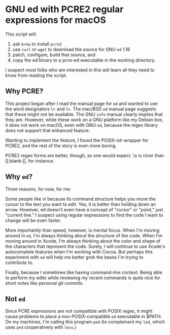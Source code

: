 # GNU ed with PCRE2 regular expressions for macOS
This script will:

1. ask `brew` to install `pcre2`
1. use `curl` or `wget` to download the source for GNU `ed` 1.16
1. patch, configure, build that source, and
1. copy the ed binary to a pcre-ed executable in the working directory.

I suspect most folks who are interested in this will learn all they need to know from reading the script.

## Why PCRE?
This project began after I read the manual page for `ed` and wanted to use the word designators \\< and \\>. The mac/BSD `ed` manual page suggests that these might not be available. The GNU `info` manual clearly implies that they are. However, while these work on a GNU platform like my Debian box, it does not work on macOS, even with GNU `ed`, because the regex library does not support that enhanced feature.

Wanting to implement the feature, I found the POSIX-ish wrapper for PCRE2, and the rest of the story is even more boring.

PCRE2 regex forms are better, though, as one would expect. \\s is nicer than [[:blank:]], for instance.

## Why `ed`?
Three reasons, for now, for me:

Some people like vi because its command structure helps you move the cursor to the text you want to edit. Yes, it is better than holding down an arrow. However, ed doesn't even have a concept of "cursor" or "point," just "current line." I suspect using regular expressions to find the code I want to change will be even faster.

More importantly than speed, however, is mental focus. When I'm moving around in `ed`, I'm always thinking about the structure of the code. When I'm moving around in Xcode, I'm always thinking about the color and shape of the characters that represent the code. Surely, I will continue to use Xcode's autocomplete features when I'm working with Cocoa. But perhaps this experiment with `ed` will help me better grok the bases I'm trying to contribute to.

Finally, because I sometimes like having command-line context. Being able to perform my edits while reviewing my recent commands is quite nice for short notes like personal git commits.

## Not `ed`
Since PCRE expressions are not compatible with POSIX regex, it might cause problems to place a non-POSIX-compatible `ed` executable in $PATH. On my machines, I'm calling this program `ped` (to complement my `led`, which uses `ped` cooperatively with `less`.)
